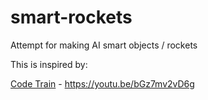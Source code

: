 # smart-rockets
Attempt for making AI smart objects / rockets


This is inspired by: 

[Code Train](https://github.com/CodingTrain/Rainbow-Code) - https://youtu.be/bGz7mv2vD6g
